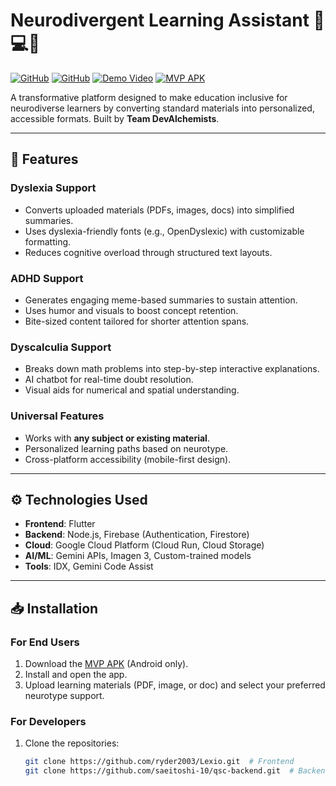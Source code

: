 # Neurodivergent Learning Assistant 👨💻🧠

[![GitHub](https://img.shields.io/badge/Frontend-Repo-blue)](https://github.com/ryder2003/Lexio.git)
[![GitHub](https://img.shields.io/badge/Backend-Repo-green)](https://github.com/saeitoshi-10/qsc-backend)
[![Demo Video](https://img.shields.io/badge/Demo-Video-red)](https://www.youtube.com/shorts/9rLlLMds7ZY)
[![MVP APK](https://img.shields.io/badge/Download-MVP_APK-orange)](https://github.com/ryder2003/Lexio/releases/download/v1.0.0/app-release.apk)

A transformative platform designed to make education inclusive for neurodiverse learners by converting standard materials into personalized, accessible formats. Built by **Team DevAlchemists**.

---

## 🚀 Features

### **Dyslexia Support**
- Converts uploaded materials (PDFs, images, docs) into simplified summaries.
- Uses dyslexia-friendly fonts (e.g., OpenDyslexic) with customizable formatting.
- Reduces cognitive overload through structured text layouts.

### **ADHD Support**
- Generates engaging meme-based summaries to sustain attention.
- Uses humor and visuals to boost concept retention.
- Bite-sized content tailored for shorter attention spans.

### **Dyscalculia Support**
- Breaks down math problems into step-by-step interactive explanations.
- AI chatbot for real-time doubt resolution.
- Visual aids for numerical and spatial understanding.

### **Universal Features**
- Works with **any subject or existing material**.
- Personalized learning paths based on neurotype.
- Cross-platform accessibility (mobile-first design).

---

## ⚙️ Technologies Used

- **Frontend**: Flutter
- **Backend**: Node.js, Firebase (Authentication, Firestore)
- **Cloud**: Google Cloud Platform (Cloud Run, Cloud Storage)
- **AI/ML**: Gemini APIs, Imagen 3, Custom-trained models
- **Tools**: IDX, Gemini Code Assist

---

## 📥 Installation

### For End Users
1. Download the [MVP APK](https://github.com/ryder2003/Lexio/releases/download/v1.0.0/app-release.apk) (Android only).
2. Install and open the app.
3. Upload learning materials (PDF, image, or doc) and select your preferred neurotype support.

### For Developers
1. Clone the repositories:
   ```bash
   git clone https://github.com/ryder2003/Lexio.git  # Frontend
   git clone https://github.com/saeitoshi-10/qsc-backend.git  # Backend